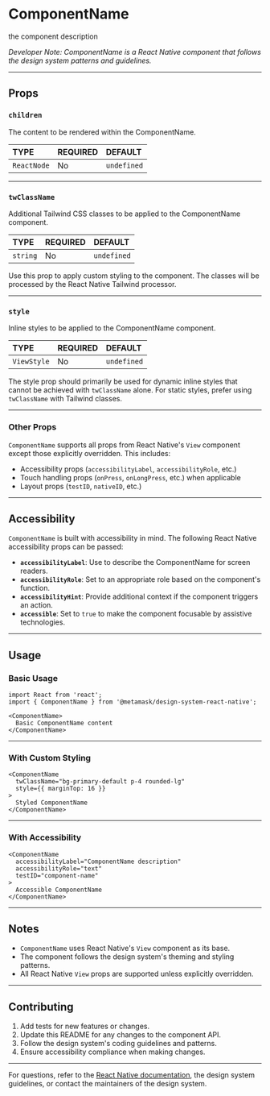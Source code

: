 # ComponentName

the component description

_Developer Note: ComponentName is a React Native component that follows the design system patterns and guidelines._

---

## Props

### `children`

The content to be rendered within the ComponentName.

| TYPE         | REQUIRED | DEFAULT     |
| :----------- | :------- | :---------- |
| `ReactNode`  | No       | `undefined` |

---

### `twClassName`

Additional Tailwind CSS classes to be applied to the ComponentName component.

| TYPE     | REQUIRED | DEFAULT     |
| :------- | :------- | :---------- |
| `string` | No       | `undefined` |

Use this prop to apply custom styling to the component. The classes will be processed by the React Native Tailwind processor.

---

### `style`

Inline styles to be applied to the ComponentName component.

| TYPE           | REQUIRED | DEFAULT     |
| :------------- | :------- | :---------- |
| `ViewStyle`    | No       | `undefined` |

The style prop should primarily be used for dynamic inline styles that cannot be achieved with `twClassName` alone. For static styles, prefer using `twClassName` with Tailwind classes.

---

### Other Props

`ComponentName` supports all props from React Native's `View` component except those explicitly overridden. This includes:

- Accessibility props (`accessibilityLabel`, `accessibilityRole`, etc.)
- Touch handling props (`onPress`, `onLongPress`, etc.) when applicable
- Layout props (`testID`, `nativeID`, etc.)

---

## Accessibility

`ComponentName` is built with accessibility in mind. The following React Native accessibility props can be passed:

- **`accessibilityLabel`**: Use to describe the ComponentName for screen readers.
- **`accessibilityRole`**: Set to an appropriate role based on the component's function.
- **`accessibilityHint`**: Provide additional context if the component triggers an action.
- **`accessible`**: Set to `true` to make the component focusable by assistive technologies.

---

## Usage

### Basic Usage

```tsx
import React from 'react';
import { ComponentName } from '@metamask/design-system-react-native';

<ComponentName>
  Basic ComponentName content
</ComponentName>
```

---

### With Custom Styling

```tsx
<ComponentName
  twClassName="bg-primary-default p-4 rounded-lg"
  style={{ marginTop: 16 }}
>
  Styled ComponentName
</ComponentName>
```

---

### With Accessibility

```tsx
<ComponentName
  accessibilityLabel="ComponentName description"
  accessibilityRole="text"
  testID="component-name"
>
  Accessible ComponentName
</ComponentName>
```

---

## Notes

- `ComponentName` uses React Native's `View` component as its base.
- The component follows the design system's theming and styling patterns.
- All React Native `View` props are supported unless explicitly overridden.

---

## Contributing

1. Add tests for new features or changes.
2. Update this README for any changes to the component API.
3. Follow the design system's coding guidelines and patterns.
4. Ensure accessibility compliance when making changes.

---

For questions, refer to the [React Native documentation](https://reactnative.dev/docs), the design system guidelines, or contact the maintainers of the design system.